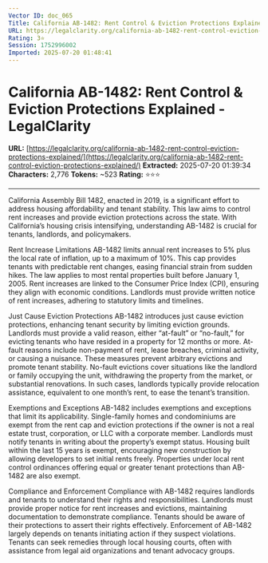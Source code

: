 ```yaml
---
Vector ID: doc_065
Title: California AB-1482: Rent Control & Eviction Protections Explained - LegalClarity
URL: https://legalclarity.org/california-ab-1482-rent-control-eviction-protections-explained/
Rating: 3⭐
Session: 1752996002
Imported: 2025-07-20 01:48:41
---
```


# California AB-1482: Rent Control & Eviction Protections Explained - LegalClarity

**URL:** [https://legalclarity.org/california-ab-1482-rent-control-eviction-protections-explained/](https://legalclarity.org/california-ab-1482-rent-control-eviction-protections-explained/)
**Extracted:** 2025-07-20 01:39:34
**Characters:** 2,776
**Tokens:** ~523
**Rating:** ⭐⭐⭐

---


California Assembly Bill 1482, enacted in 2019, is a significant effort to address housing affordability and tenant stability. This law aims to control rent increases and provide eviction protections across the state. With California’s housing crisis intensifying, understanding AB-1482 is crucial for tenants, landlords, and policymakers.

Rent Increase Limitations
AB-1482 limits annual rent increases to 5% plus the local rate of inflation, up to a maximum of 10%. This cap provides tenants with predictable rent changes, easing financial strain from sudden hikes. The law applies to most rental properties built before January 1, 2005.
Rent increases are linked to the Consumer Price Index (CPI), ensuring they align with economic conditions. Landlords must provide written notice of rent increases, adhering to statutory limits and timelines.

Just Cause Eviction Protections
AB-1482 introduces just cause eviction protections, enhancing tenant security by limiting eviction grounds. Landlords must provide a valid reason, either “at-fault” or “no-fault,” for evicting tenants who have resided in a property for 12 months or more. At-fault reasons include non-payment of rent, lease breaches, criminal activity, or causing a nuisance. These measures prevent arbitrary evictions and promote tenant stability.
No-fault evictions cover situations like the landlord or family occupying the unit, withdrawing the property from the market, or substantial renovations. In such cases, landlords typically provide relocation assistance, equivalent to one month’s rent, to ease the tenant’s transition.

Exemptions and Exceptions
AB-1482 includes exemptions and exceptions that limit its applicability. Single-family homes and condominiums are exempt from the rent cap and eviction protections if the owner is not a real estate trust, corporation, or LLC with a corporate member. Landlords must notify tenants in writing about the property’s exempt status.
Housing built within the last 15 years is exempt, encouraging new construction by allowing developers to set initial rents freely. Properties under local rent control ordinances offering equal or greater tenant protections than AB-1482 are also exempt.

Compliance and Enforcement
Compliance with AB-1482 requires landlords and tenants to understand their rights and responsibilities. Landlords must provide proper notice for rent increases and evictions, maintaining documentation to demonstrate compliance. Tenants should be aware of their protections to assert their rights effectively.
Enforcement of AB-1482 largely depends on tenants initiating action if they suspect violations. Tenants can seek remedies through local housing courts, often with assistance from legal aid organizations and tenant advocacy groups.


